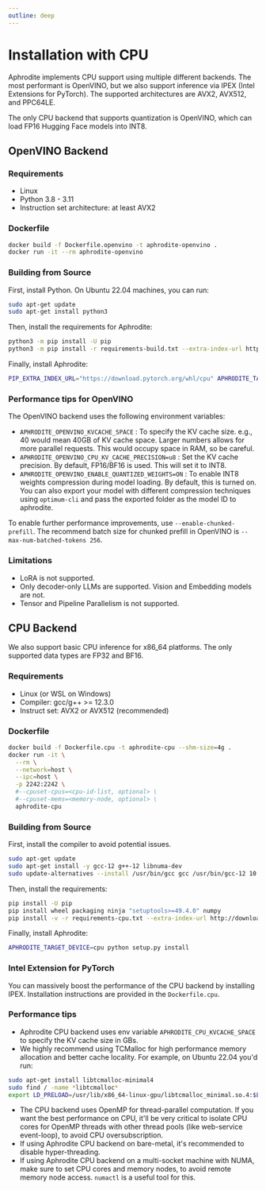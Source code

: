 ```yaml
---
outline: deep
---
```


# Installation with CPU

Aphrodite implements CPU support using multiple different backends. The most performant is
OpenVINO, but we also support inference via IPEX (Intel Extensions for PyTorch). The supported architectures are AVX2, AVX512, and PPC64LE.

The only CPU backend that supports quantization is OpenVINO, which can load FP16 Hugging Face models into INT8.

## OpenVINO Backend

### Requirements
- Linux
- Python 3.8 - 3.11
- Instruction set architecture: at least AVX2

### Dockerfile
```sh
docker build -f Dockerfile.openvino -t aphrodite-openvino .
docker run -it --rm aphrodite-openvino
```

### Building from Source

First, install Python. On Ubuntu 22.04 machines, you can run:
```sh
sudo apt-get update
sudo apt-get install python3
```

Then, install the requirements for Aphrodite:
```sh
python3 -m pip install -U pip
python3 -m pip install -r requirements-build.txt --extra-index-url https://download.pytorch.org/whl/cpu
```

Finally, install Aphrodite:
```sh
PIP_EXTRA_INDEX_URL="https://download.pytorch.org/whl/cpu" APHRODITE_TARGET_DEVICE=openvino python3 -m pip install -e .
```

### Performance tips for OpenVINO

The OpenVINO backend uses the following environment variables:

- `APHRODITE_OPENVINO_KVCACHE_SPACE` : To specify the KV cache size. e.g., 40 would mean 40GB of KV cache space. Larger numbers allows for more parallel requests. This would occupy space in RAM, so be careful.
- `APHRODITE_OPENVINO_CPU_KV_CACHE_PRECISION=u8` : Set the KV cache precision. By default, FP16/BF16 is used. This will set it to INT8.
- `APHRODITE_OPENVINO_ENABLE_QUANTIZED_WEIGHTS=ON` : To enable INT8 weights compression during model loading. By default, this is turned on. You can also export your model with different compression techniques using `optimum-cli` and pass the exported folder as the model ID to aphrodite.

To enable further performance improvements, use `--enable-chunked-prefill`. The recommend batch size for chunked prefill in OpenVINO is `--max-num-batched-tokens 256`.

### Limitations

- LoRA is not supported.
- Only decoder-only LLMs are supported. Vision and Embedding models are not.
- Tensor and Pipeline Parallelism is not supported.


## CPU Backend
We also support basic CPU inference for x86_64 platforms. The only supported data types are FP32 and BF16.

### Requirements
- Linux (or WSL on Windows)
- Compiler: gcc/g++ >= 12.3.0
- Instruct set: AVX2 or AVX512 (recommended)

### Dockerfile
```sh
docker build -f Dockerfile.cpu -t aphrodite-cpu --shm-size=4g .
docker run -it \
  --rm \
  --network=host \
  --ipc=host \
  -p 2242:2242 \
  #--cpuset-cpus=<cpu-id-list, optional> \
  #--cpuset-mems=<memory-node, optional> \
  aphrodite-cpu
```

### Building from Source

First, install the compiler to avoid potential issues.

```sh
sudo apt-get update
sudo apt-get install -y gcc-12 g++-12 libnuma-dev
sudo update-alternatives --install /usr/bin/gcc gcc /usr/bin/gcc-12 10 --slave /usr/bin/g++ g++ /usr/bin/g++-12
```

Then, install the requirements:

```sh
pip install -U pip
pip install wheel packaging ninja "setuptools>=49.4.0" numpy
pip install -v -r requirements-cpu.txt --extra-index-url http://download.pytorch.org/whl/cpu
```

Finally, install Aphrodite:

```sh
APHRODITE_TARGET_DEVICE=cpu python setup.py install
```

### Intel Extension for PyTorch
You can massively boost the performance of the CPU backend by installing IPEX. Installation instructions are provided in the `Dockerfile.cpu`.

### Performance tips

- Aphrodite CPU backend uses env variable `APHRODITE_CPU_KVCACHE_SPACE` to specify the KV cache size in GBs.
- We highly recommend using TCMalloc for high performance memory allocation and better cache locality. For example, on Ubuntu 22.04 you'd run:

```sh
sudo apt-get install libtcmalloc-minimal4
sudo find / -name *libtcmalloc*
export LD_PRELOAD=/usr/lib/x86_64-linux-gpu/libtcmalloc_minimal.so.4:$LD_PRELOAD
```
- The CPU backend uses OpenMP for thread-parallel computation. If you want the best performance on CPU, it'll be very critical to isolate CPU cores for OpenMP threads with other thread pools (like web-service event-loop), to avoid CPU oversubscription.
- If using Aphrodite CPU backend on bare-metal, it's recommended to disable hyper-threading.
- If using Aphrodite CPU backend on a multi-socket machine with NUMA, make sure to set CPU cores and memory nodes, to avoid remote memory node access. `numactl` is a useful tool for this.